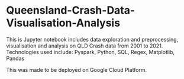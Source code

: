 # Queensland-Crash-Data-Visualisation-Analysis

This is Jupyter notebook includes data exploration and preprocessing, visualisation and analysis on QLD Crash data from 2001 to 2021.
Technologies used include: Pyspark, Python, SQL, Regex, Matplotlib, Pandas

This was made to be deployed on Google Cloud Platform.
